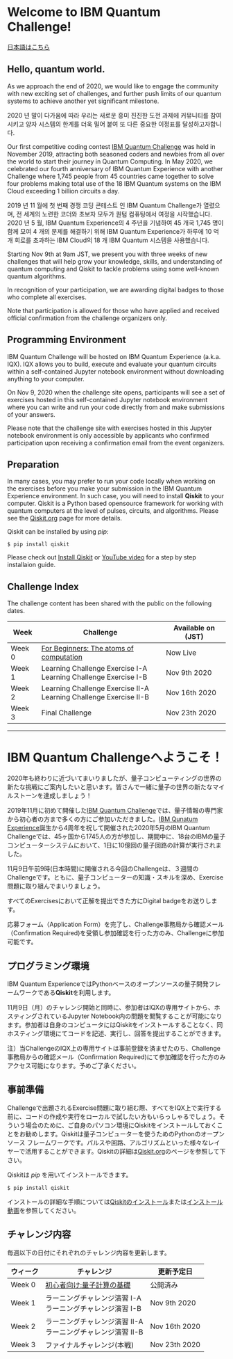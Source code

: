<!--![image of qcchallenge logo](qcc_banner.png) -->
# Welcome to IBM Quantum Challenge!
[日本語はこちら](#ibm-quantum-challengeへようこそ)<br/>


## Hello, quantum world.

As we approach the end of 2020, we would like to engage the community with new exciting set of challenges, and further push limits of our quantum systems to achieve another yet significant milestone. 

2020 년 말이 다가옴에 따라 우리는 새로운 흥미 진진한 도전 과제에 커뮤니티를 참여시키고 양자 시스템의 한계를 더욱 밀어 붙여 또 다른 중요한 이정표를 달성하고자합니다.

Our first competitive coding contest [IBM Quantum Challenge](https://ibmquantum.angelhack.com/)  was held in November 2019, attracting both seasoned coders and newbies from all over the world to start their journey in Quantum Computing.
In May 2020, we celebrated our fourth anniversary of IBM Quantum Experience with another Challenge where 1,745 people from 45 countries came together to solve four problems making total use of the 18 IBM Quantum systems on the IBM Cloud exceeding 1 billion circuits a day. 

2019 년 11 월에 첫 번째 경쟁 코딩 콘테스트 인 IBM Quantum Challenge가 열렸으며, 전 세계의 노련한 코더와 초보자 모두가 퀀텀 컴퓨팅에서 여정을 시작했습니다. 2020 년 5 월, IBM Quantum Experience의 4 주년을 기념하여 45 개국 1,745 명이 함께 모여 4 개의 문제를 해결하기 위해 IBM Quantum Experience가 하루에 10 억 개 회로를 초과하는 IBM Cloud의 18 개 IBM Quantum 시스템을 사용했습니다.


Starting Nov 9th at 9am JST, we present you with three weeks of new challenges that will help grow your knowledge, skills, and understanding of quantum computing and Qiskit to tackle problems using some well-known quantum algorithms.


In recognition of your participation, we are awarding digital badges to those who complete all exercises.


Note that participation is allowed for those who have applied and received official confirmation from the challenge organizers only. 

## Programming Environment
IBM Quantum Challenge will be hosted on IBM Quantum Experience (a.k.a. IQX). IQX allows you to build, execute and evaluate your quantum circuits within a self-contained Jupyter notebook environment without downloading anything to your computer. 

On Nov 9, 2020 when the challenge site opens, participants will see a set of exercises hosted in this self-contained Jupyter notebook environment where you can write and run your code directly from and make submissions of your answers. 

Please note that the challenge site with exercises hosted in this Jupyter notebook environment is only accessible by applicants who confirmed participation upon receiving a confirmation email from the event organizers. 


## Preparation
In many cases, you may prefer to run your code locally when working on the exercises before you make your submission in the IBM Quantum Experience environment. In such case, you will need to install **Qiskit** to your computer. Qiskit is a Python based opensource framework for working with quantum computers at the level of pulses, circuits, and algorithms. Please see the [Qiskit.org](https://qiskit.org) page for more details.

Qiskit can be installed by using *pip*:

```
$ pip install qiskit
```

Please check out [Install Qiskit](https://qiskit.org/documentation/install.html) or [YouTube video](https://www.youtube.com/watch?v=M4EkW4VwhcI) for a step by step installaion guide.

## Challenge Index
The challenge content has been shared with the public on the following dates.<br/>

| Week  | Challenge | Available on (JST) |
| ---     | ---    | --- |
| Week 0 |[For Beginners: The atoms of computation](exercises/week-0/ex_0_en.ipynb)  | Now Live |
| Week 1 |Learning Challenge Exercise I-A <br/>Learning Challenge Exercise I-B|  Nov 9th 2020 |
| Week 2  |Learning Challenge Exercise II-A <br/>Learning Challenge Exercise II-B|  Nov 16th 2020 |
| Week 3  |Final Challenge | Nov 23th 2020 |


--------------------------------
# IBM Quantum Challengeへようこそ！
2020年も終わりに近づいてまいりましたが、量子コンピューティングの世界の新たな挑戦にご案内したいと思います。皆さんで一緒に量子の世界の新たなマイルストーンを達成しましょう！

2019年11月に初めて開催した[IBM Quantum Challenge](https://ibmquantum.angelhack.com/)では、量子情報の専門家から初心者の方まで多くの方にご参加いただきました。[IBM Qunatum Experience](https://quantum-computing.ibm.com/)誕生から4周年を祝して開催された2020年5月のIBM Quantum Challengeでは、45ヶ国から1745人の方が参加し、期間中に、18台のIBMの量子コンピューターシステムにおいて、1日に10億回の量子回路の計算が実行されました。

11月9日午前9時(日本時間)に開催される今回のChallengeは、３週間のChallengeです。ともに、量子コンピューターの知識・スキルを深め、Exercise問題に取り組んでまいりましょう。

すべてのExercisesにおいて正解を提出できた方にDigital badgeをお送りします。

応募フォーム（Application Form）を完了し、Challenge事務局から確認メール（Confirmation Required)を受領し参加確認を行った方のみ、Challengeに参加可能です。


## プログラミング環境
IBM Quantum ExperienceではPythonベースのオープンソースの量子開発フレームワークである**Qiskit**を利用します。

11月9日（月）のチャレンジ開始と同時に、参加者はIQXの専用サイトから、ホスティングされているJupyter Notebook内の問題を閲覧することが可能になります。参加者は自身のコンピュータにはQiskitをインストールすることなく、同ホスティング環境にてコードを記述、実行し、回答を提出することができます。

注）当ChallengeのIQX上の専用サイトは事前登録を済ませたのち、Challenge事務局からの確認メール（Confirmation Required)にて参加確認を行った方のみアクセス可能になります。予めご了承ください。


## 事前準備
Challengeで出題されるExercise問題に取り組む際、すべてをIQX上で実行する前に、コードの作成や実行をローカルで試したい方もいらっしゃるでしょう。そういう場合のために、ご自身のパソコン環境にQiskitをインストールしておくことをお勧めします。Qiskitは量子コンピューターを使うためのPythonのオープンソース フレームワークです。パルスや回路、アルゴリズムといった様々なレイヤーで活用することができます。Qiskitの詳細は[Qiskit.org](https://qiskit.org)のページを参照して下さい。

Qiskitは *pip* を用いてインストールできます。

```
$ pip install qiskit
```
インストールの詳細な手順については[Qiskitのインストール](https://qiskit.org/documentation/locale/ja/install.html)または[インストール動画](https://www.youtube.com/watch?v=M4EkW4VwhcI)を参照してください。

## チャレンジ内容
毎週以下の日付にそれぞれのチャレンジ内容を更新します。<br/>

| ウィーク | チャレンジ | 更新予定日 |
| ---     | ---    | --- |
| Week 0 |[初心者向け:量子計算の基礎](exercises/week-0/ex_0_ja.ipynb)  | 公開済み |
| Week 1 |ラーニングチャレンジ演習 I-A </br> ラーニングチャレンジ演習 I-B| Nov 9th 2020 |
| Week 2  |ラーニングチャレンジ演習 II-A</br> ラーニングチャレンジ演習 II-B| Nov 16th 2020 |
| Week 3  |ファイナルチャレンジ(本戦)| Nov 23th 2020 |
